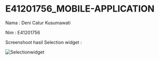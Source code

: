 # E41201756_MOBILE-APPLICATION
Nama : Deni Catur Kusumawati

Nim  : E41201756

Screenshoot hasil Selection widget :

![Selectionwidget](https://user-images.githubusercontent.com/75110391/136368617-aa66fa64-896d-4bef-901c-acf57eed0389.png)
